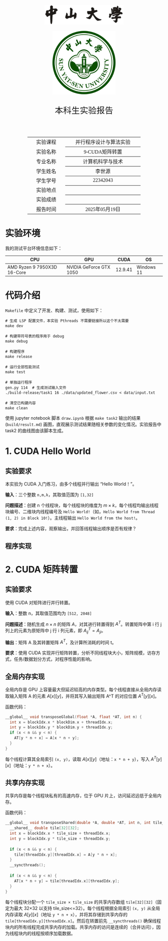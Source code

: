 <div class="cover" style="page-break-after:always;font-family:方正公文仿宋;width:100%;height:100%;border:none;margin: 0 auto;text-align:center;">
    <div style="width:50%;margin: 0 auto;height:0;padding-bottom:10%;">
        </br>
        <img src="../sysu-name.png" alt="校名" style="width:100%;"/>
    </div>
    </br></br>
    <div style="width:40%;margin: 0 auto;height:0;padding-bottom:40%;">
        <img src="../sysu.png" alt="校徽" style="width:100%;"/>
    </div>
		</br></br></br>
    <span style="font-family:华文黑体Bold;text-align:center;font-size:20pt;margin: 10pt auto;line-height:30pt;">本科生实验报告</span>
    </br>
    </br>
    <table style="border:none;text-align:center;width:72%;font-family:仿宋;font-size:14px; margin: 0 auto;">
    <tbody style="font-family:方正公文仿宋;font-size:12pt;">
        <tr style="font-weight:normal;"> 
            <td style="width:20%;text-align:center;">实验课程</td>
            <td style="width:40%;font-weight:normal;border-bottom: 1px solid;text-align:center;font-family:华文仿宋">并行程序设计与算法实验</td>
      </tr>
        <tr style="font-weight:normal;"> 
            <td style="width:20%;text-align:center;">实验名称</td>
            <td style="width:40%;font-weight:normal;border-bottom: 1px solid;text-align:center;font-family:华文仿宋">9-CUDA矩阵转置</td>
      </tr>
        <tr style="font-weight:normal;"> 
            <td style="width:20%;text-align:center;">专业名称</td>
            <td style="width:40%;font-weight:normal;border-bottom: 1px solid;text-align:center;font-family:华文仿宋">计算机科学与技术</td>
      </tr>
        <tr style="font-weight:normal;"> 
            <td style="width:20%;text-align:center;">学生姓名</td>
            <td style="width:40%;font-weight:normal;border-bottom: 1px solid;text-align:center;font-family:华文仿宋">李世源</td>
      </tr>
        <tr style="font-weight:normal;"> 
            <td style="width:20%;text-align:center;">学生学号</td>
            <td style="width:40%;font-weight:normal;border-bottom: 1px solid;text-align:center;font-family:华文仿宋">22342043</td>
      </tr>
        <tr style="font-weight:normal;"> 
            <td style="width:20%;text-align:center;">实验地点</td>
            <td style="width:40%;font-weight:normal;border-bottom: 1px solid;text-align:center;font-family:华文仿宋"></td>
      </tr>
        <tr style="font-weight:normal;"> 
            <td style="width:20%;text-align:center;">实验成绩</td>
            <td style="width:40%;font-weight:normal;border-bottom: 1px solid;text-align:center;font-family:华文仿宋"></td>
      </tr>
      <tr style="font-weight:normal;"> 
            <td style="width:20%;text-align:center;">报告时间</td>
            <td style="width:40%;font-weight:normal;border-bottom: 1px solid;text-align:center;font-family:华文仿宋">2025年05月19日</td>
      </tr>
    </tbody>              
    </table>
</div>


<!-- 注释语句：导出PDF时会在这里分页，使用 Typora Newsprint 主题放大 125% -->



# 实验环境

我的测试平台环境信息如下：

|              CPU            |            GPU           |   CUDA  |     OS     |
|-----------------------------|--------------------------|---------|------------|
| AMD Ryzen 9 7950X3D 16-Core | NVIDIA GeForce GTX 1050  | 12.9.41 | Windows 11 |

# 代码介绍

`Makefile` 中定义了开发、构建、测试，使用如下：

```shell
# 生成 LSP 配置文件，本实验 Pthreads 不需要链接所以这个不太需要
make dev

# 构建带符号表的程序用于 debug
make debug

# 构建程序
make release

# 运行全部性能测试
make test

# 单独运行程序
gen.py 114  # 生成测试输入文件
./build-release/task1 16 ./data/updated_flower.csv < data/input.txt

# 清空已构建内容
make clean
```

使用 jupyter notebook 脚本 `draw.ipynb` 根据 `make task2` 输出的结果 (`build/result.md`) 画图，直观展示测试结果随相关参数的变化情况。实验报告中 task2 的曲线图由该脚本生成。

# 1. CUDA Hello World

## 实验要求

本实验为 CUDA 入门练习，由多个线程并行输出 “Hello World！”。

**输入**：三个整数 `n,m,k`，其取值范围为 `[1,32]`

**问题描述**：创建 n 个线程块，每个线程块的维度为 $m\times k$，每个线程均输出线程块编号、二维块内线程编号及 `Hello World!`（如，`Hello World from Thread (1, 2) in Block 10!`）。主线程输出 `Hello World from the host!`。

**要求**：完成上述内容，观察输出，并回答线程输出顺序是否有规律？

## 程序实现



# 2. CUDA 矩阵转置

## 实验要求

使用 CUDA 对矩阵进行并行转置。

**输入**：整数 n，其取值范围均为 `[512, 2048]`

**问题描述**：随机生成 $n\times n$ 的矩阵 $A$，对其进行转置得到 $A^T$。转置矩阵中第 i 行 j 列上的元素为原矩阵中 j 行 i 列元素，即 $A_{ij}^T=A_{ji}$。

**输出**：矩阵 A 及其转置矩阵 $A^T$，及计算所消耗的时间 t。

**要求**：使用 CUDA 实现并行矩阵转置，分析不同线程块大小，矩阵规模，访存方式，任务/数据划分方式，对程序性能的影响。

## 全局内存实现

全局内存是 GPU 上容量最大但延迟较高的内存类型。每个线程直接从全局内存读取输入矩阵 A 的元素 $A[x][y]$，并将其写入输出矩阵 A^T 的对应位置 $A^T[y][x]$。

函数代码：

```cpp
__global__ void transposeGlobal(float *A, float *AT, int n) {
  int x = blockIdx.x * blockDim.x + threadIdx.x;
  int y = blockIdx.y * blockDim.y + threadIdx.y;
  if (x < n && y < n) {
    AT[y * n + x] = A[x * n + y];
  }
}
```

每个线程计算其全局索引 `(x, y)`，读取 $A[x][y]$（地址：`x * n + y`），写入 $A^T[y][x]$（地址：`y * n + x`）。

## 共享内存实现

共享内存是每个线程块私有的高速内存，位于 GPU 片上，访问延迟远低于全局内存。

函数代码：

```cpp
__global__ void transposeShared(double *A, double *AT, int n, int tile_size) {
  __shared__ double tile[32][32];
  int x = blockIdx.x * tile_size + threadIdx.x;
  int y = blockIdx.y * tile_size + threadIdx.y;

  if (x < n && y < n) {
    tile[threadIdx.y][threadIdx.x] = A[y * n + x];
  }
  __syncthreads();

  if (x < n && y < n) {
    AT[x * n + y] = tile[threadIdx.x][threadIdx.y];
  }
}
```

每个线程块分配一个 `tile_size × tile_size` 的共享内存数组 `tile[32][32]`（固定为最大 32×32 以支持 tile_size<=32）。每个线程根据全局索引 `(x, y)` 从全局内存读取 $A[y][x]$（地址 `y * n + x`），并将其存储到共享内存的 `tile[threadIdx.y][threadIdx.x]`。然后在转置前先 `__syncthreads()` 确保线程块内的所有线程完成共享内存的加载。共享内存的访问是连续的（合并访问），因为线程块内的线程按顺序加载数据。


